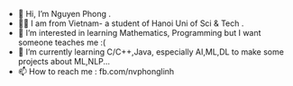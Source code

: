 - 👋 Hi, I’m Nguyen Phong . 
- 👨‍🎓 I am from Vietnam- a student of Hanoi Uni of Sci & Tech .
- 👀 I’m interested in learning Mathematics, Programming but I want someone teaches me :(
- 🌱 I’m currently learning C/C++,Java, especially AI,ML,DL to make some projects about ML,NLP...
- 📫 How to reach me : fb.com/nvphonglinh

<!---
linhphongz/linhphongz is a ✨ special ✨ repository because its `README.md` (this file) appears on your GitHub profile.
You can click the Preview link to take a look at your changes.
--->
